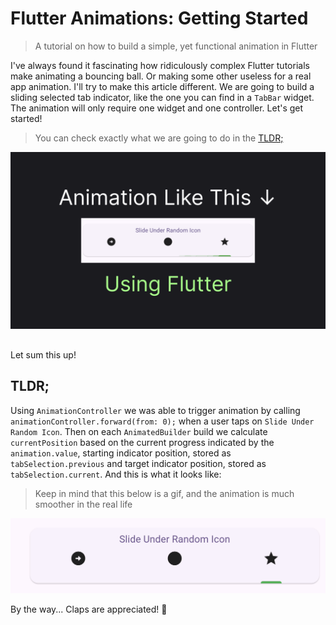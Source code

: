 # Flutter Animations: Getting Started

> A tutorial on how to build a simple, yet functional animation in Flutter

I've always found it fascinating how ridiculously complex Flutter tutorials make animating a bouncing ball. Or making some other useless for a real app animation. I'll try to make this article different. We are going to build a sliding selected tab indicator, like the one you can find in a `TabBar` widget. The animation will only require one widget and one controller. Let's get started!

> You can check exactly what we are going to do in the [TLDR;](#tldr)

![](thumb.png)

##

Let sum this up!

## TLDR;

Using `AnimationController` we was able to trigger animation by calling `animationController.forward(from: 0);` when a user taps on `Slide Under Random Icon`. Then on each `AnimatedBuilder` build we calculate `currentPosition` based on the current progress indicated by the `animation.value`, starting indicator position, stored as  `tabSelection.previous` and target indicator position, stored as `tabSelection.current`. And this is what it looks like:

> Keep in mind that this below is a gif, and the animation is much smoother in the real life

![](final-demo.gif)

By the way... Claps are appreciated! 👏